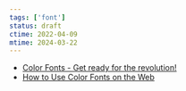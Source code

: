 ```yaml
---
tags: ['font']
status: draft
ctime: 2022-04-09
mtime: 2024-03-22
---
```


- [Color Fonts - Get ready for the revolution!](https://www.colorfonts.wtf/)
- [How to Use Color Fonts on the Web](https://webdesign.tutsplus.com/tutorials/what-are-color-fonts--cms-31467)